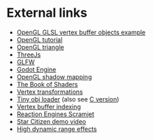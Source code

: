 # External links

* [OpenGL GLSL vertex buffer objects example][1]
* [OpenGL tutorial][2]
* [OpenGL triangle][3]
* [ThreeJs][4]
* [GLFW][5]
* [Godot Engine][6]
* [OpenGL shadow mapping][7]
* [The Book of Shaders][8]
* [Vertex transformations][9]
* [Tiny obj loader][10] (also see [C version][11])
* [Vertex buffer indexing][12]
* [Reaction Engines Scramjet][13]
* [Star Citizen demo video][14]
* [High dynamic range effects][15]

[1]: http://www.songho.ca/opengl/gl_vbo.html
[2]: https://github.com/opengl-tutorials/ogl
[3]: https://open.gl/drawing
[4]: https://threejs.org/examples/
[5]: http://www.glfw.org/
[6]: https://godotengine.org/
[7]: http://www.opengl-tutorial.org/intermediate-tutorials/tutorial-16-shadow-mapping/
[8]: https://thebookofshaders.com/
[9]: https://en.wikibooks.org/wiki/GLSL_Programming/Vertex_Transformations
[10]: https://syoyo.github.io/tinyobjloader/
[11]: https://github.com/syoyo/tinyobjloader-c
[12]: http://www.opengl-tutorial.org/intermediate-tutorials/tutorial-9-vbo-indexing/
[13]: https://www.youtube.com/watch?v=qgtZCXYmkDU
[14]: https://www.youtube.com/watch?v=3l-epO6oUHE
[15]: https://github.com/karimnaaji/hdreffects
